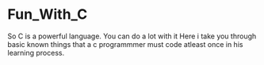 # Fun_With_C
So C is a powerful language. You can do a lot with it  Here i take you through basic known things that a c programmmer must code atleast once in his learning process.
